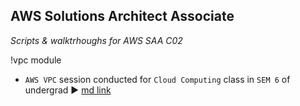 ## AWS Solutions Architect Associate

_Scripts & walktrhoughs for AWS SAA C02_

!vpc module
* `AWS VPC` session conducted for `Cloud Computing` class in `SEM 6` of undergrad ▶ [md link](https://github.com/hritesh93/SAA-CO2/blob/main/!vpc/vpc.md)
